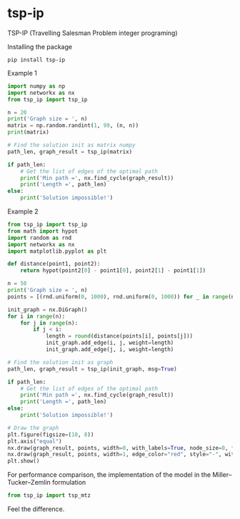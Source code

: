 # tsp-ip
TSP-IP (Travelling Salesman Problem integer programing)

Installing the package

	pip install tsp-ip

Example 1

```python
import numpy as np
import networkx as nx
from tsp_ip import tsp_ip

n = 20
print('Graph size = ', n)
matrix = np.random.randint(1, 99, (n, n))
print(matrix)

# Find the solution init as matrix numpy
path_len, graph_result = tsp_ip(matrix)

if path_len:
    # Get the list of edges of the optimal path
    print('Min path =', nx.find_cycle(graph_result))
    print('Length =', path_len)
else:
    print('Solution impossible!')
```


Example 2

```python
from tsp_ip import tsp_ip
from math import hypot
import random as rnd
import networkx as nx
import matplotlib.pyplot as plt

def distance(point1, point2):
    return hypot(point2[0] - point1[0], point2[1] - point1[1])

n = 50
print('Graph size = ', n)
points = [(rnd.uniform(0, 1000), rnd.uniform(0, 1000)) for _ in range(n)]

init_graph = nx.DiGraph()
for i in range(n):
    for j in range(n):
        if j < i:
            length = round(distance(points[i], points[j]))
            init_graph.add_edge(i, j, weight=length)
            init_graph.add_edge(j, i, weight=length)

# Find the solution init as graph
path_len, graph_result = tsp_ip(init_graph, msg=True)

if path_len:
    # Get the list of edges of the optimal path
    print('Min path =', nx.find_cycle(graph_result))
    print('Length =', path_len)
else:
    print('Solution impossible!')

# Draw the graph
plt.figure(figsize=(10, 8))
plt.axis("equal")
nx.draw(graph_result, points, width=0, with_labels=True, node_size=0, font_size=9, font_color="blue", arrowsize=0.1)
nx.draw(graph_result, points, width=1, edge_color="red", style="-", with_labels=False, node_size=0, arrowsize=10)
plt.show()
```

For performance comparison, the implementation of the model in the Miller–Tucker–Zemlin formulation

```python
from tsp_ip import tsp_mtz
```

Feel the difference.
